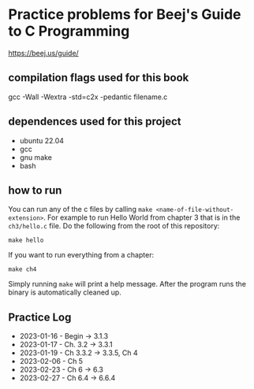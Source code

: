 # Practice problems for Beej's Guide to C Programming

https://beej.us/guide/

## compilation flags used for this book
gcc -Wall -Wextra -std=c2x -pedantic filename.c

## dependences used for this project
* ubuntu 22.04
* gcc
* gnu make
* bash

## how to run
You can run any of the c files by calling `make <name-of-file-without-extension>`. For example to run Hello World from chapter 3 that is in the `ch3/hello.c` file. Do the following from the root of this repository:
```
make hello
```

If you want to run everything from a chapter:
```
make ch4
```

Simply running `make` will print a help message. After the program runs the binary is automatically cleaned up.

## Practice Log
* 2023-01-16 - Begin -> 3.1.3
* 2023-01-17 - Ch. 3.2 -> 3.3.1
* 2023-01-19 - Ch 3.3.2 -> 3.3.5, Ch 4
* 2023-02-06 - Ch 5
* 2023-02-23 - Ch 6 -> 6.3
* 2023-02-27 - Ch 6.4 -> 6.6.4
